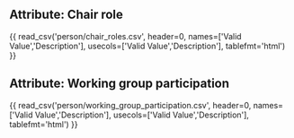 ## Attribute: Chair role

{{ read_csv('person/chair_roles.csv', header=0, names=['Valid Value','Description'], usecols=['Valid Value','Description'], tablefmt='html') }}

## Attribute: Working group participation

{{ read_csv('person/working_group_participation.csv', header=0, names=['Valid Value','Description'], usecols=['Valid Value','Description'], tablefmt='html') }}
